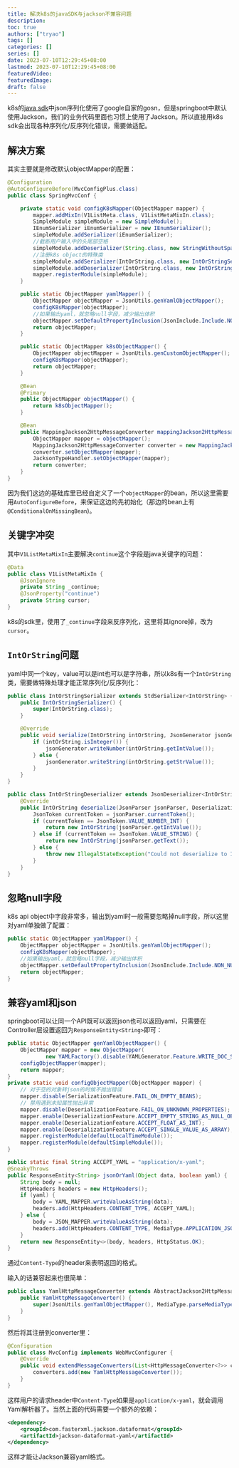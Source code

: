 ```yaml
---
title: 解决k8s的javaSDK与jackson不兼容问题
description:
toc: true
authors: ["tryao"]
tags: []
categories: []
series: []
date: 2023-07-10T12:29:45+08:00
lastmod: 2023-07-10T12:29:45+08:00
featuredVideo:
featuredImage:
draft: false
---
```


k8s的[java sdk](https://github.com/kubernetes-client/java)中json序列化使用了google自家的gosn，但是springboot中默认使用Jackson，我们的业务代码里面也习惯上使用了Jackson。所以直接用k8s sdk会出现各种序列化/反序列化错误，需要做适配。

## 解决方案

其实主要就是修改默认objectMapper的配置：

```java
@Configuration
@AutoConfigureBefore(MvcConfigPlus.class)
public class SpringMvcConf {

    private static void configK8sMapper(ObjectMapper mapper) {
        mapper.addMixIn(V1ListMeta.class, V1ListMetaMixIn.class);
        SimpleModule simpleModule = new SimpleModule();
        IEnumSerializer iEnumSerializer = new IEnumSerializer();
        simpleModule.addSerializer(iEnumSerializer);
        //截断用户输入中的头尾部空格
        simpleModule.addDeserializer(String.class, new StringWithoutSpaceDeserializer());
        //注册k8s object的特殊类
        simpleModule.addSerializer(IntOrString.class, new IntOrStringSerializer());
        simpleModule.addDeserializer(IntOrString.class, new IntOrStringDeserializer());
        mapper.registerModule(simpleModule);
    }

    public static ObjectMapper yamlMapper() {
        ObjectMapper objectMapper = JsonUtils.genYamlObjectMapper();
        configK8sMapper(objectMapper);
        //如果输出yaml，就忽略null字段，减少输出体积
        objectMapper.setDefaultPropertyInclusion(JsonInclude.Include.NON_NULL);
        return objectMapper;
    }

    public static ObjectMapper k8sObjectMapper() {
        ObjectMapper objectMapper = JsonUtils.genCustomObjectMapper();
        configK8sMapper(objectMapper);
        return objectMapper;
    }

    @Bean
    @Primary
    public ObjectMapper objectMapper() {
        return k8sObjectMapper();
    }

    @Bean
    public MappingJackson2HttpMessageConverter mappingJackson2HttpMessageConverter() {
        ObjectMapper mapper = objectMapper();
        MappingJackson2HttpMessageConverter converter = new MappingJackson2HttpMessageConverter();
        converter.setObjectMapper(mapper);
        JacksonTypeHandler.setObjectMapper(mapper);
        return converter;
    }
}
```

因为我们这边的基础库里已经自定义了一个`objectMapper`的bean，所以这里需要用`AutoConfigureBefore`，来保证这边的先初始化（那边的bean上有`@ConditionalOnMissingBean`)。

## 关键字冲突

其中`V1ListMetaMixIn`主要解决`continue`这个字段是java关键字的问题：

```java
@Data
public class V1ListMetaMixIn {
    @JsonIgnore
    private String _continue;
    @JsonProperty("continue")
    private String cursor;
}
```

k8s的sdk里，使用了`_continue`字段来反序列化，这里将其ignore掉，改为`cursor`。

## `IntOrString`问题

yaml中同一个key，value可以是int也可以是字符串，所以k8s有一个`IntOrString`类，需要做特殊处理才能正常序列化/反序列化：

```java
public class IntOrStringSerializer extends StdSerializer<IntOrString> {
    public IntOrStringSerializer() {
        super(IntOrString.class);
    }

    @Override
    public void serialize(IntOrString intOrString, JsonGenerator jsonGenerator, SerializerProvider serializerProvider) throws IOException {
        if (intOrString.isInteger()) {
            jsonGenerator.writeNumber(intOrString.getIntValue());
        } else {
            jsonGenerator.writeString(intOrString.getStrValue());
        }
    }
}
```

```java
public class IntOrStringDeserializer extends JsonDeserializer<IntOrString> {
    @Override
    public IntOrString deserialize(JsonParser jsonParser, DeserializationContext deserializationContext) throws IOException {
        JsonToken currentToken = jsonParser.currentToken();
        if (currentToken == JsonToken.VALUE_NUMBER_INT) {
            return new IntOrString(jsonParser.getIntValue());
        } else if (currentToken == JsonToken.VALUE_STRING) {
            return new IntOrString(jsonParser.getText());
        } else {
            throw new IllegalStateException("Could not deserialize to IntOrString. Was " + currentToken);
        }
    }
}
```

## 忽略null字段

k8s api object中字段非常多，输出到yaml时一般需要忽略掉null字段，所以这里对yaml单独做了配置：

```java
public static ObjectMapper yamlMapper() {
    ObjectMapper objectMapper = JsonUtils.genYamlObjectMapper();
    configK8sMapper(objectMapper);
    //如果输出yaml，就忽略null字段，减少输出体积
    objectMapper.setDefaultPropertyInclusion(JsonInclude.Include.NON_NULL);
    return objectMapper;
}
```

## 兼容yaml和json

springboot可以让同一个API既可以返回json也可以返回yaml，只需要在Controller层设置返回为`ResponseEntity<String>`即可：

```java
public static ObjectMapper genYamlObjectMapper() {
    ObjectMapper mapper = new ObjectMapper(
            new YAMLFactory().disable(YAMLGenerator.Feature.WRITE_DOC_START_MARKER));
    configObjectMapper(mapper);
    return mapper;
}
private static void configObjectMapper(ObjectMapper mapper) {
    // 对于空的对象转json的时候不抛出错误
    mapper.disable(SerializationFeature.FAIL_ON_EMPTY_BEANS);
    // 禁用遇到未知属性抛出异常
    mapper.disable(DeserializationFeature.FAIL_ON_UNKNOWN_PROPERTIES);
    mapper.enable(DeserializationFeature.ACCEPT_EMPTY_STRING_AS_NULL_OBJECT);
    mapper.enable(DeserializationFeature.ACCEPT_FLOAT_AS_INT);
    mapper.enable(DeserializationFeature.ACCEPT_SINGLE_VALUE_AS_ARRAY);
    mapper.registerModule(defaultLocalTimeModule());
    mapper.registerModule(defaultSimpleModule());
}
```

```java
public static final String ACCEPT_YAML = "application/x-yaml"; 
@SneakyThrows
public ResponseEntity<String> jsonOrYaml(Object data, boolean yaml) {
    String body = null;
    HttpHeaders headers = new HttpHeaders();
    if (yaml) {
        body = YAML_MAPPER.writeValueAsString(data);
        headers.add(HttpHeaders.CONTENT_TYPE, ACCEPT_YAML);
    } else {
        body = JSON_MAPPER.writeValueAsString(data);
        headers.add(HttpHeaders.CONTENT_TYPE, MediaType.APPLICATION_JSON_VALUE);
    }
    return new ResponseEntity<>(body, headers, HttpStatus.OK);
}
```

通过`Content-Type`的header来表明返回的格式。

输入的话兼容起来也很简单：

```java
public class YamlHttpMessageConverter extends AbstractJackson2HttpMessageConverter {
    public YamlHttpMessageConverter() {
        super(JsonUtils.genYamlObjectMapper(), MediaType.parseMediaType("application/x-yaml"));
    }
}
```

然后将其注册到converter里：

```java
@Configuration
public class MvcConfig implements WebMvcConfigurer {
    @Override
    public void extendMessageConverters(List<HttpMessageConverter<?>> converters) {
        converters.add(new YamlHttpMessageConverter());
    }
}
```

这样用户的请求header中`Content-Type`如果是`application/x-yaml`，就会调用Yaml解析器了。当然上面的代码需要一个额外的依赖：

```xml
<dependency>
    <groupId>com.fasterxml.jackson.dataformat</groupId>
    <artifactId>jackson-dataformat-yaml</artifactId>
</dependency>
```

这样才能让Jackson兼容yaml格式。